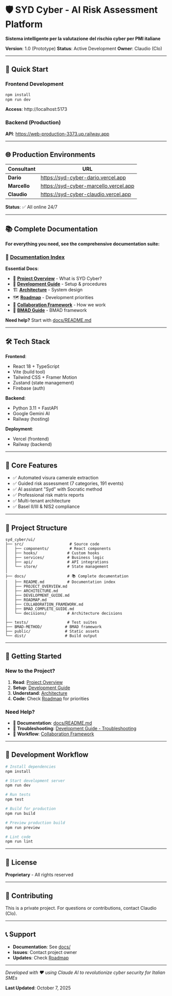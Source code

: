 # 🛡️ SYD Cyber - AI Risk Assessment Platform

**Sistema intelligente per la valutazione del rischio cyber per PMI italiane**

**Version**: 1.0 (Prototype)
**Status**: Active Development
**Owner**: Claudio (Clo)

---

## 🚀 Quick Start

### Frontend Development
```bash
npm install
npm run dev
```
**Access**: http://localhost:5173

### Backend (Production)
**API**: https://web-production-3373.up.railway.app

---

## 🌐 Production Environments

| Consultant | URL |
|------------|-----|
| **Dario** | https://syd-cyber-dario.vercel.app |
| **Marcello** | https://syd-cyber-marcello.vercel.app |
| **Claudio** | https://syd-cyber-claudio.vercel.app |

**Status**: ✅ All online 24/7

---

## 📚 Complete Documentation

**For everything you need, see the comprehensive documentation suite:**

### 📖 **[Documentation Index](./docs/README.md)**

**Essential Docs**:
- 🎯 **[Project Overview](./docs/PROJECT_OVERVIEW.md)** - What is SYD Cyber?
- 🔧 **[Development Guide](./docs/DEVELOPMENT_GUIDE.md)** - Setup & procedures
- 🏗️ **[Architecture](./docs/ARCHITECTURE.md)** - System design
- 🗺️ **[Roadmap](./docs/ROADMAP.md)** - Development priorities
- 🤝 **[Collaboration Framework](./docs/COLLABORATION_FRAMEWORK.md)** - How we work
- 🧙 **[BMAD Guide](./docs/BMAD_COMPLETE_GUIDE.md)** - BMAD framework

**Need help?** Start with [docs/README.md](./docs/README.md)

---

## 🛠️ Tech Stack

**Frontend**:
- React 18 + TypeScript
- Vite (build tool)
- Tailwind CSS + Framer Motion
- Zustand (state management)
- Firebase (auth)

**Backend**:
- Python 3.11 + FastAPI
- Google Gemini AI
- Railway (hosting)

**Deployment**:
- Vercel (frontend)
- Railway (backend)

---

## 🔑 Core Features

- ✅ Automated visura camerale extraction
- ✅ Guided risk assessment (7 categories, 191 events)
- ✅ AI assistant "Syd" with Socratic method
- ✅ Professional risk matrix reports
- ✅ Multi-tenant architecture
- ✅ Basel II/III & NIS2 compliance

---

## 📁 Project Structure

```
syd_cyber/ui/
├── src/                    # Source code
│   ├── components/         # React components
│   ├── hooks/             # Custom hooks
│   ├── services/          # Business logic
│   ├── api/               # API integrations
│   └── store/             # State management
│
├── docs/                  # 📚 Complete documentation
│   ├── README.md          # Documentation index
│   ├── PROJECT_OVERVIEW.md
│   ├── ARCHITECTURE.md
│   ├── DEVELOPMENT_GUIDE.md
│   ├── ROADMAP.md
│   ├── COLLABORATION_FRAMEWORK.md
│   ├── BMAD_COMPLETE_GUIDE.md
│   └── decisions/         # Architecture decisions
│
├── tests/                 # Test suites
├── BMAD-METHOD/          # BMAD framework
├── public/               # Static assets
└── dist/                 # Build output
```

---

## 🎯 Getting Started

### New to the Project?

1. **Read**: [Project Overview](./docs/PROJECT_OVERVIEW.md)
2. **Setup**: [Development Guide](./docs/DEVELOPMENT_GUIDE.md)
3. **Understand**: [Architecture](./docs/ARCHITECTURE.md)
4. **Code**: Check [Roadmap](./docs/ROADMAP.md) for priorities

### Need Help?

- 📖 **Documentation**: [docs/README.md](./docs/README.md)
- 🔧 **Troubleshooting**: [Development Guide - Troubleshooting](./docs/DEVELOPMENT_GUIDE.md#troubleshooting)
- 🤝 **Workflow**: [Collaboration Framework](./docs/COLLABORATION_FRAMEWORK.md)

---

## 🔄 Development Workflow

```bash
# Install dependencies
npm install

# Start development server
npm run dev

# Run tests
npm test

# Build for production
npm run build

# Preview production build
npm run preview

# Lint code
npm run lint
```

---

## 📝 License

**Proprietary** - All rights reserved

---

## 🤝 Contributing

This is a private project. For questions or contributions, contact Claudio (Clo).

---

## 📞 Support

- **Documentation**: See [docs/](./docs/)
- **Issues**: Contact project owner
- **Updates**: Check [Roadmap](./docs/ROADMAP.md)

---

*Developed with ❤️ using Claude AI to revolutionize cyber security for Italian SMEs*

**Last Updated**: October 7, 2025
